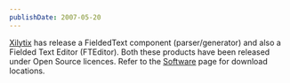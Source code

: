 ```yaml
---
publishDate: 2007-05-20
---
```


[Xilytix](http://www.xilytix.com/) has release a FieldedText component (parser/generator) and also a Fielded Text Editor (FTEditor).  Both these products have been released under Open Source licences.  Refer to the [Software](../../software/) page for download locations.
